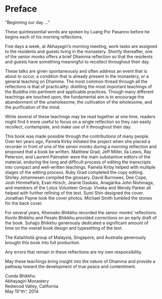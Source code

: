 # Preface

“Beginning our day ...”

These quintessential words are spoken by Luang Por Pasanno before he
begins each of his morning reflections.

Five days a week, at Abhayagiri’s morning meeting, work tasks are
assigned to the residents and guests living in the monastery. Shortly
thereafter, one of the senior monks offers a brief Dhamma reflection so
that the residents and guests have something meaningful to recollect
throughout their day.

These talks are given spontaneously and often address an event that is
about to occur, a condition that is already present in the monastery, or
a general teaching on Dhamma. The most common thread through all the
reflections is that of practicality: distilling the most important
teachings of the Buddha into pertinent and applicable practices. Though
many different teachings are touched upon, the fundamental aim is to
encourage the abandonment of the unwholesome, the cultivation of the
wholesome, and the purification of the mind.

While several of these teachings may be read together at one time,
readers might find it more useful to focus on a single reflection so
they can easily recollect, contemplate, and make use of it throughout
their day.

This book was made possible through the contributions of many people.
Over ten years ago, Pamela Kirby initiated the project when she placed a
recorder in front of one of the senior monks during a morning reflection
and proposed that a book be written. Matthew Grad, Jeff Miller, Ila
Lewis, Ray Peterson, and Laurent Palmatier were the main substantive
editors of the material, enduring the long and difficult process of
editing the transcripts into compact and well-written teachings. Pamela
Kirby helped with multiple stages of the editing process. Ruby Grad
completed the copy editing. Shirley Johannesen compiled the glossary.
David Burrowes, Dee Cope, Josh Himmelfarb, Evan Hirsch, Jeanie Daskais,
Anagārika John Nishinaga, and members of the Lotus Volunteer Group:
Viveka and Wendy Parker all helped with further refining of the text.
Sumi Shin designed the cover. Jonathan Payne took the cover photos.
Michael Smith tumbled the stones for the back cover.

For several years, Khemako Bhikkhu recorded the senior monks’
reflections. Kovilo Bhikkhu and Pesalo Bhikkhu provided corrections on
an early draft of the book. Suhajjo Bhikkhu generously dedicated a
significant amount of time on the overall book design and typesetting of
the text.

The Kataññutā group of Malaysia, Singapore, and Australia generously
brought this book into full production.

Any errors that remain in these reflections are my own responsibility.

May these teachings bring insight into the nature of Dhamma and provide
a pathway toward the development of true peace and contentment.

Cunda Bhikkhu\
Abhayagiri Monastery\
Redwood Valley, California\
May 15^th^, 2014

